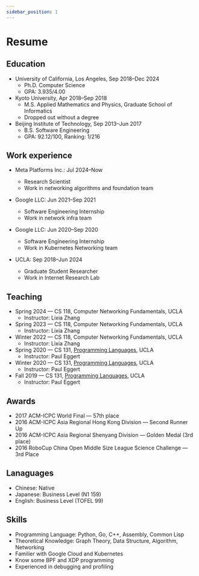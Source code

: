```yaml
---
sidebar_position: 1
---
```


# Resume

## Education

* University of California, Los Angeles, Sep 2018–Dec 2024
  - Ph.D. Computer Science
  - GPA: 3.935/4.00
* Kyoto University, Apr 2018–Sep 2018
  - M.S. Applied Mathematics and Physics, Graduate School of Informatics
  - Dropped out without a degree
* Beijing Institute of Technology, Sep 2013–Jun 2017
  - B.S. Software Engineering
  - GPA: 92.12/100, Ranking: 1/216

## Work experience

* Meta Platforms Inc.: Jul 2024–Now
  * Research Scientist
  * Work in networking algorithms and foundation team

* Google LLC: Jun 2021–Sep 2021
  * Software Engineering Internship
  * Work in network infra team

* Google LLC: Jun 2020–Sep 2020
  * Software Engineering Internship
  * Work in Kubernetes Networking team

* UCLA: Sep 2018–Jun 2024
  * Graduate Student Researcher
  * Work in Internet Research Lab

## Teaching

* Spring 2024 &mdash; CS 118, Computer Networking Fundamentals, UCLA
  - Instructor: Lixia Zhang
* Spring 2023 &mdash; CS 118, Computer Networking Fundamentals, UCLA
  - Instructor: Lixia Zhang
* Winter 2022 &mdash; CS 118, Computer Networking Fundamentals, UCLA
  - Instructor: Lixia Zhang
* Spring 2020 &mdash; CS 131, [Programming Languages](https://web.cs.ucla.edu/classes/spring20/cs131/index.html), UCLA
  - Instructor: Paul Eggert
* Winter 2020 &mdash; CS 131, [Programming Languages](https://web.cs.ucla.edu/classes/winter20/cs131/index.html), UCLA
  - Instructor: Paul Eggert
* Fall 2019 &mdash; CS 131, [Programming Languages](https://web.cs.ucla.edu/classes/fall19/cs131/index.html), UCLA
  - Instructor: Paul Eggert

## Awards

* 2017 ACM-ICPC World Final &mdash; 57th place
* 2016 ACM-ICPC Asia Regional Hong Kong Division &mdash; Second Runner Up
* 2016 ACM-ICPC Asia Regional Shenyang Division &mdash; Golden Medal (3rd place)
* 2016 RoboCup China Open Middle Size League Science Challenge &mdash; 3rd Place

## Lanaguages

* Chinese: Native
* Japanese: Business Level (N1 159)
* English: Business Level (TOFEL 99)

## Skills

* Programming Language: Python, Go, C++, Assembly, Common Lisp
* Theoretical Knowledge: Graph Theory, Data Structure, Algorithm, Networking
* Familier with Google Cloud and Kubernetes
* Know some BPF and XDP programming
* Experienced in debugging and profiling

